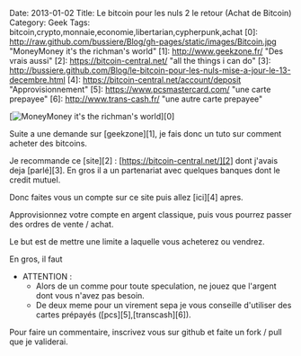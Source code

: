 Date: 2013-01-02
Title: Le bitcoin pour les nuls 2 le retour (Achat de Bitcoin)
Category: Geek
Tags: bitcoin,crypto,monnaie,economie,libertarian,cypherpunk,achat
[0]: http://raw.github.com/bussiere/Blog/gh-pages/static/images/Bitcoin.jpg  "MoneyMoney it's the richman's world"
[1]: http://www.geekzone.fr/ "Des vrais aussi"
[2]: https://bitcoin-central.net/ "all the things i can do"
[3]: http://bussiere.github.com/Blog/le-bitcoin-pour-les-nuls-mise-a-jour-le-13-decembre.html
[4]: https://bitcoin-central.net/account/deposit "Approvisionnement"
[5]: https://www.pcsmastercard.com/ "une carte prepayee"
[6]: http://www.trans-cash.fr/ "une autre carte prepayee"

[![MoneyMoney it's the richman's world](http://raw.github.com/bussiere/Blog/gh-pages/static/images/Bitcoin_thumb.jpg)][0]

Suite a une demande sur [geekzone][1], je fais donc un tuto sur comment acheter des bitcoins.

Je recommande ce [site][2] : [https://bitcoin-central.net/][2] dont j'avais deja [parlé][3].
En gros il a un partenariat avec quelques banques dont le credit mutuel.

Donc faites vous un compte sur ce site puis allez [ici][4] apres.

Approvisionnez votre compte en argent classique, puis vous pourrez passer des ordres de vente / achat.

Le but est de mettre une limite a laquelle vous acheterez ou vendrez.

En gros, il faut 

* ATTENTION :
    * Alors de un comme pour toute speculation, ne jouez que l'argent dont vous n'avez pas besoin.
    * De deux meme pour un virement sepa je vous conseille d'utiliser des cartes prépayés ([pcs][5],[transcash][6]).



Pour faire un commentaire, inscrivez vous sur github et faite un fork / pull que je validerai.

